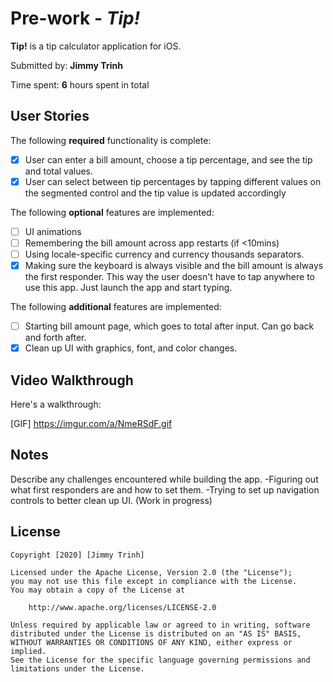 # Pre-work - *Tip!*

**Tip!** is a tip calculator application for iOS.

Submitted by: **Jimmy Trinh**

Time spent: **6** hours spent in total

## User Stories

The following **required** functionality is complete:

* [x] User can enter a bill amount, choose a tip percentage, and see the tip and total values.
* [x] User can select between tip percentages by tapping different values on the segmented control and the tip value is updated accordingly

The following **optional** features are implemented:

* [ ] UI animations
* [ ] Remembering the bill amount across app restarts (if <10mins)
* [ ] Using locale-specific currency and currency thousands separators.
* [x] Making sure the keyboard is always visible and the bill amount is always the first responder. This way the user doesn't have to tap anywhere to use this app. Just launch the app and start typing.

The following **additional** features are implemented:

- [ ] Starting bill amount page, which goes to total after input. Can go back and forth after.
- [x] Clean up UI with graphics, font, and color changes.

## Video Walkthrough

Here's a walkthrough:

[GIF] https://imgur.com/a/NmeRSdF.gif


## Notes

Describe any challenges encountered while building the app.
-Figuring out what first responders are and how to set them.
-Trying to set up navigation controls to better clean up UI. (Work in progress)

## License

    Copyright [2020] [Jimmy Trinh]

    Licensed under the Apache License, Version 2.0 (the "License");
    you may not use this file except in compliance with the License.
    You may obtain a copy of the License at

        http://www.apache.org/licenses/LICENSE-2.0

    Unless required by applicable law or agreed to in writing, software
    distributed under the License is distributed on an "AS IS" BASIS,
    WITHOUT WARRANTIES OR CONDITIONS OF ANY KIND, either express or implied.
    See the License for the specific language governing permissions and
    limitations under the License.
